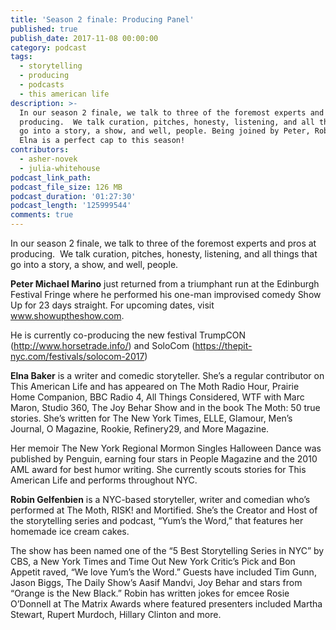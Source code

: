 ```yaml
---
title: 'Season 2 finale: Producing Panel'
published: true
publish_date: 2017-11-08 00:00:00
category: podcast
tags:
  - storytelling
  - producing
  - podcasts
  - this american life
description: >-
  In our season 2 finale, we talk to three of the foremost experts and pros at
  producing.  We talk curation, pitches, honesty, listening, and all things that
  go into a story, a show, and well, people. Being joined by Peter, Robin, and
  Elna is a perfect cap to this season!
contributors:
  - asher-novek
  - julia-whitehouse
podcast_link_path:
podcast_file_size: 126 MB
podcast_duration: '01:27:30'
podcast_length: '125999544'
comments: true
---
```



In our season 2 finale, we talk to three of the foremost experts and pros at producing. &nbsp;We talk curation, pitches, honesty, listening, and all things that go into a story, a show, and well, people. &nbsp;

**Peter Michael Marino** just returned from a triumphant run at the Edinburgh Festival Fringe where he performed his one-man improvised comedy Show Up for 23 days straight. For upcoming dates, visit www.showuptheshow.com.&nbsp;

He is currently co-producing the new festival TrumpCON (http://www.horsetrade.info/) and SoloCom (https://thepit-nyc.com/festivals/solocom-2017)

**Elna Baker** is a writer and comedic storyteller. She’s a regular contributor on This American Life and has appeared on The Moth Radio Hour, Prairie Home Companion, BBC Radio 4, All Things Considered, WTF with Marc Maron, Studio 360, The Joy Behar Show and in the book The Moth: 50 true stories. She’s written for The New York Times, ELLE, Glamour, Men’s Journal, O Magazine, Rookie, Refinery29, and More Magazine.

Her memoir The New York Regional Mormon Singles Halloween Dance was published by Penguin, earning four stars in People Magazine and the 2010 AML award for best humor writing. She currently scouts stories for This American Life and performs throughout NYC.

**Robin Gelfenbien** is a NYC-based storyteller, writer and comedian who’s performed at The Moth, RISK! and Mortified. She’s the Creator and Host of the storytelling series and podcast, “Yum’s the Word,” that features her homemade ice cream cakes.&nbsp;

The show has been named one of the “5 Best Storytelling Series in NYC” by CBS, a New York Times and Time Out New York Critic’s Pick and Bon Appetit raved, “We love Yum’s the Word.” Guests have included Tim Gunn, Jason Biggs, The Daily Show’s Aasif Mandvi, Joy Behar and stars from “Orange is the New Black.” Robin has written jokes for emcee Rosie O’Donnell at The Matrix Awards where featured presenters included Martha Stewart, Rupert Murdoch, Hillary Clinton and more.